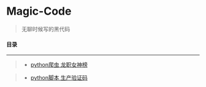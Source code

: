 # Magic-Code
>无聊时候写的黑代码

#### **目录**
***
>+ [python爬虫 龙职女神榜](https://github.com/seolgang/Magic-Code/blob/master/%E9%BE%99%E8%81%8C%E5%A5%B3%E7%A5%9E.py "爬取龙职女神榜的女生图片")

>+ [python脚本 生产验证码](https://github.com/seolgang/Magic-Code/blob/master/%E7%94%9F%E4%BA%A7%E9%AA%8C%E8%AF%81%E7%A0%81.py "批量生产验证码")
